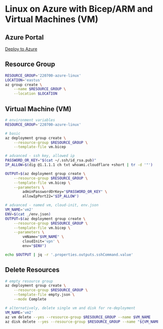 # Linux on Azure with Bicep/ARM and Virtual Machines (VM)

## Azure Portal

[Deploy to Azure](https://portal.azure.com/#create/Microsoft.Template/uri/https%3A%2F%2Fraw.githubusercontent.com%2FAzure-Samples%2Fazure-opensource-labs%2Fmain%2Flinux%2Fvm%2Fvm.json)

## Resource Group 

```bash
RESOURCE_GROUP='220700-azure-linux'
LOCATION='eastus'
az group create \
    --name $RESOURCE_GROUP \
    --location $LOCATION
```

## Virtual Machine (VM)

```bash
# environment variables
RESOURCE_GROUP='220700-azure-linux'

# basic
az deployment group create \
    --resource-group $RESOURCE_GROUP \
    --template-file vm.bicep

# advanced - ssh key, allowed ip
PASSWORD_OR_KEY="$(cat ~/.ssh/id_rsa.pub)"
IP_ALLOW=$(dig @1.1.1.1 ch txt whoami.cloudflare +short | tr -d '"')

OUTPUT=$(az deployment group create \
    --resource-group $RESOURCE_GROUP \
    --template-file vm.bicep \
    --parameters \
        adminPasswordOrKey="$PASSWORD_OR_KEY" \
        allowIpPort22="$IP_ALLOW")

# advanced - named vm, cloud-init, env.json
VM_NAME='vm2'
ENV=$(cat _/env.json)
OUTPUT=$(az deployment group create \
    --resource-group $RESOURCE_GROUP \
    --template-file vm.bicep \
    --parameters \
        vmName="$VM_NAME" \
        cloudInit='vpn' \
        env="$ENV")

echo $OUTPUT | jq -r '.properties.outputs.sshCommand.value'
```

## Delete Resources

```bash
# empty resource group
az deployment group create \
    --resource-group $RESOURCE_GROUP \
    --template-file empty.json \
    --mode Complete

# alternatively, delete single vm and disk for re-deployment
VM_NAME='vm2'
az vm delete --yes --resource-group $RESOURCE_GROUP --name $VM_NAME 
az disk delete --yes --resource-group $RESOURCE_GROUP --name "${VM_NAME}-osdisk1"
```
